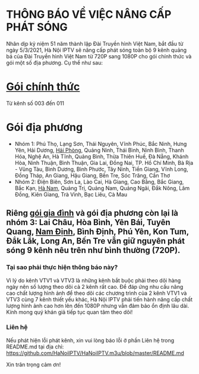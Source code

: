 THÔNG BÁO VỀ VIỆC NÂNG CẤP PHÁT SÓNG
=======
Nhân dịp kỷ niệm 51 năm thành lập Đài Truyền hình Việt Nam, bắt đầu từ ngày 5/3/2021, Hà Nội IPTV sẽ nâng cấp phát sóng toàn bộ 9 kênh quảng bá của Đài Truyền hình Việt Nam từ 720P sang 1080P cho gói chính thức và gói một số địa phương. Cụ thể như sau:<br />

# [Gói chính thức](http://gg.gg/hanoiiptv)
Từ kênh số 003 đến 011<br />

# Gói địa phương
- Nhóm 1: Phú Thọ, Lạng Sơn, Thái Nguyên, Vĩnh Phúc, Bắc Ninh, Hưng Yên, Hải Dương, [Hải Phòng](http://gg.gg/haiphongiptv), Quảng Ninh, Thái Bình, Ninh Bình, Thanh Hóa, Nghệ An, Hà Tĩnh, Quảng Bình, Thừa Thiên Huế, Đà Nẵng, Khánh Hòa, Ninh Thuận, Bình Thuận, Gia Lai, Đồng Nai, TP. Hồ Chí Minh, Bà Rịa - Vũng Tàu, Bình Dương, Bình Phước, Tây Ninh, Tiền Giang, Vĩnh Long, Đồng Tháp, An Giang, Hậu Giang, Bến Tre, Sóc Trăng, Cần Thơ<br />
- Nhóm 2: Điện Biên, Sơn La, Lào Cai, Hà Giang, Cao Bằng, Bắc Giang, Bắc Kạn, [Hà Nam](http://gg.gg/hanamiptv), Quảng Trị, Quảng Nam, Quảng Ngãi, Đắk Nông, Lâm Đồng, Kiên Giang, Trà Vinh, Bạc Liêu, Cà Mau<br />

## Riêng [gói gia đình](http://gg.gg/hanoiiptvfamily) và gói địa phương còn lại là nhóm 3: Lai Châu, Hòa Bình, Yên Bái, Tuyên Quang, [Nam Định](http://gg.gg/namdinhiptv), Bình Định, Phú Yên, Kon Tum, Đắk Lắk, Long An, Bến Tre vẫn giữ nguyên phát sóng 9 kênh nêu trên như bình thường (720P).<br />

### Tại sao phải thực hiện thông báo này?
Vì lý do kênh VTV1 và VTV3 là những kênh bắt buộc phải theo dõi hàng ngày nên số lượng theo dõi cả 2 kênh rất cao. Để đáp ứng nhu cầu nâng cao chất lượng hình ảnh để theo dõi các chương trình của 2 kênh VTV1 và VTV3 cùng 7 kênh thiết yếu khác, Hà Nội IPTV phải tiến hành nâng cấp chất lượng hình ảnh cao hơn lên đến 1080P nhưng vẫn đảm bảo ổn định lâu dài. Kính mong quý khán giả tiếp tục quan tâm theo dõi!<br />

### Liên hệ
Nếu phát hiện lỗi phát kênh, xin vui lòng báo lỗi ở phần Liên hệ trong README.md tại địa chỉ: https://github.com/HaNoiIPTV/HaNoiIPTV.m3u/blob/master/README.md<br />

Xin trân trọng cảm ơn!<br />
